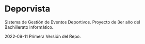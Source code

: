 # Deporvista

Sistema de Gestión de Eventos Deportivos.
Proyecto de 3er año del Bachillerato Informático.


2022-09-11 Primera Versión del Repo. 